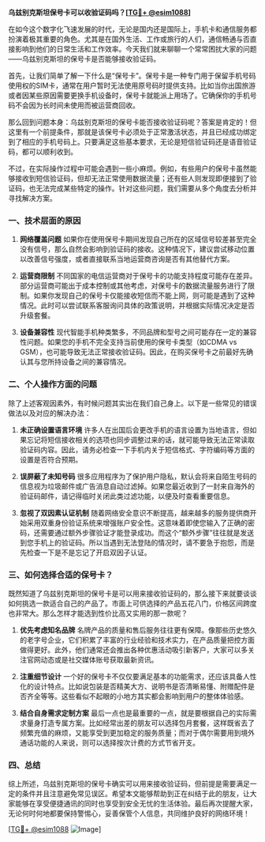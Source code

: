 **乌兹别克斯坦保号卡可以收验证码吗？[[TG💪+ @esim1088](https://t.me/s/esim1088)]**

在如今这个数字化飞速发展的时代，无论是国内还是国际上，手机卡和通信服务都扮演着极其重要的角色。尤其是在国外生活、工作或旅行的人们，通信畅通与否直接影响到他们的日常生活和工作效率。今天我们就来聊聊一个常常困扰大家的问题——乌兹别克斯坦的保号卡是否能够接收验证码。

首先，让我们简单了解一下什么是“保号卡”。保号卡是一种专门用于保留手机号码使用权的SIM卡，通常在用户暂时无法使用原号码时提供支持。比如当你出国旅游或者因某些原因需要更换手机设备时，保号卡就能派上用场了。它确保你的手机号码不会因为长时间未使用而被运营商回收。

那么回到问题本身：乌兹别克斯坦的保号卡能否接收验证码呢？答案是肯定的！但这里有一个前提条件，那就是该保号卡必须处于正常激活状态，并且已经成功绑定到了相应的手机号码上。只要满足这些基本要求，无论是短信验证码还是语音验证码，都可以顺利收到。

不过，在实际操作过程中可能会遇到一些小麻烦。例如，有些用户的保号卡虽然能够接收到短信验证码，但却无法正常使用数据流量；还有些人则发现即便接到了验证码，也无法完成某些特定的操作。针对这些问题，我们需要从多个角度去分析并寻找解决方案。

### 一、技术层面的原因

1. **网络覆盖问题**
   如果你在使用保号卡期间发现自己所在的区域信号较差甚至完全没有信号，那么自然会影响到验证码的接收。这种情况下，建议尝试移动位置以改善信号强度，或者直接联系当地运营商咨询是否有其他替代方案。

2. **运营商限制**
   不同国家的电信运营商对于保号卡的功能支持程度可能存在差异。部分运营商可能出于成本控制或其他考虑，对保号卡的数据流量服务进行了限制。如果你发现自己的保号卡仅能接收短信而不能上网，则可能是遇到了这种情况。此时可以尝试联系客服询问具体的政策说明，并根据实际情况决定是否升级套餐。

3. **设备兼容性**
   现代智能手机种类繁多，不同品牌和型号之间可能存在一定的兼容性问题。如果您的手机不完全支持当前使用的保号卡类型（如CDMA vs GSM），也可能导致无法正常接收验证码。因此，在购买保号卡之前最好先确认其与您所持设备之间的兼容情况。

### 二、个人操作方面的问题

除了上述客观因素外，有时候问题其实出在我们自己身上。以下是一些常见的错误做法以及对应的解决办法：

1. **未正确设置语言环境**
   许多人在出国后会更改手机的语言设置为当地语言，但如果忘记将短信接收相关的选项也同步调整过来的话，就可能导致无法正常读取验证码内容。因此，请务必检查一下手机内关于短信格式、字符编码等方面的设置是否符合预期。

2. **误屏蔽了未知号码**
   很多应用程序为了保护用户隐私，默认会将来自陌生号码的信息视为垃圾邮件或广告消息自动过滤掉。如果您最近收到了一封来自海外的验证码邮件，请记得临时关闭此类过滤功能，以便及时查看重要信息。

3. **忽视了双因素认证机制**
   随着网络安全意识不断提高，越来越多的服务提供商开始采用双重身份验证系统来增强账户安全性。这意味着即使您输入了正确的密码，还需要通过额外步骤验证才能登录成功。而这个“额外步骤”往往就是发送到您手机上的验证码。所以当遇到无法登陆的情况时，请不要急于抱怨，而是先检查一下是不是忘记了开启双因子认证。

### 三、如何选择合适的保号卡？

既然知道了乌兹别克斯坦的保号卡是可以用来接收验证码的，那么接下来就要谈谈如何挑选一款适合自己的产品了。市面上可供选择的产品五花八门，价格区间跨度也非常大。那么怎样才能选到性价比高又实用的那一款呢？

1. **优先考虑知名品牌**
   名牌产品的质量和售后服务往往更有保障。像那些历史悠久的老字号企业，它们积累了丰富的行业经验和技术实力，在产品质量把控方面做得更好。此外，他们通常还会推出各种优惠活动吸引新客户，大家可以多关注官网动态或是社交媒体账号获取最新资讯。

2. **注重细节设计**
   一个好的保号卡不仅仅要满足基本的功能需求，还应该具备人性化的设计特点。比如说包装是否精美大方、说明书是否清晰易懂、附赠配件是否齐全等等。这些看似不起眼的小地方其实都会影响到用户的整体体验感。

3. **结合自身需求定制方案**
   最后一点也是最重要的一点，就是要根据自己的实际需求量身打造专属方案。比如经常出差的朋友可以选择包月套餐，这样既省去了频繁充值的麻烦，又能享受到更加稳定的服务质量；而对于偶尔需要用到境外通话功能的人来说，则可以选择按次计费的方式节省开支。

### 四、总结

综上所述，乌兹别克斯坦的保号卡确实可以用来接收验证码，但前提是需要满足一定的条件并且注意避免常见误区。希望本文能够帮助到正在纠结于此的朋友，让大家能够在享受便捷通讯的同时也享受到安全无忧的生活体验。最后再次提醒大家，无论何时何地都要保持警惕心，妥善保管个人信息，共同维护良好的网络环境！

[[TG💪+ @esim1088](https://t.me/s/esim1088) ![Image](https://i.postimg.cc/4NQfJmqS/Snipaste-2025-05-13-00-14-12.png)]